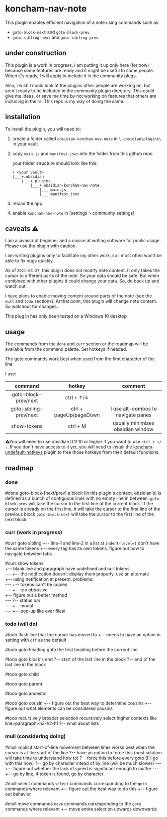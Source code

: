 # koncham-nav-note

This plugin enables efficient navigation of a note using commands such as:

+ `goto-block-next` and `goto-block-prev`
+ `goto-sibling-next` and `goto-sibling-prev`


## under construction

This plugin is a work in progress. I am putting it up only here (for now) because some features are ready and it might be useful to some people. When it's ready, I will apply to include it in the community plugs.

Also, I wish I could look at the plugins other people are working on, but aren't ready to be included in the community plugin directory. This could give me ideas, or save me time by not working on features that others are including in theirs. This repo is my way of doing the same.

## installation

To install the plugin, you will need to:
1. create a folder called `obsidian-koncham-nav-note` in `\.obsidian\plugins\` in your vault
2. copy `main.js` and `manifest.json` into the folder from this github repo

	your folder structure should look like this:

	```treeview
	+ <your vault>
	|___+.obsidian
		|___+ plugins
			|___+ obsidian-koncham-nav-note
				|___ main.js
				|___ manifest.json
	```
3. reload the app
4. enable `koncham-nav-note` in [settings > community settings]

## caveats ⚠

I am a javascript beginner and a novice at writing software for public usage. Please use the plugin with caution.

I am writing plugins only to facilitate my other work, so I most often won't be able to fix bugs quickly.

As of  `2021-03-27`, this plugin does not modify note content. It only takes the cursor to different parts of the note. So your data should be safe. But when combined with other plugins it could change your data. So, do back up and watch out.

I have plans to enable moving content around parts of the note (see the `mull` and `todo` sections). At that point, this plugin will change note content. So watchout for changes.

This plug in has only been tested on a  Windows 10 desktop

## usage

The commands from the `done` and `curr` section or the roadmap will be available from the command palette. Set hotkeys if needed. 

The goto commands work best when used from the first character of the line

I use:

|        command         |         hotkey         |              comment               |
|:----------------------:|:----------------------:|:----------------------------------:|
|  goto-block-prev/next  |       ctrl + ↑/↓       |                                    |
| goto-sibling-prev/next | ctrl + pageUp/pageDown | I use alt-combos to navigate panes |
|      show-tokens       |        ctrl + M        | usually minimizes obsidian window  |

⚠You will need to use obsidian 0.11.10 or higher if you want to use `ctrl + ↑/↓`. If you don't have access to it yet, you will need to install the [koncham-undefault-hotkeys](https://github.com/manogna4/obsidian-koncham-undefault-hotkeys) plugin to free those hotkeys from their default functions.

## roadmap

### done

#done goto-block-[next/prev]
a block (in this plugin's context, obsidian's) is defined as a bunch of contiguous lines with no empty line in between.
`goto-block-prev` will take the cursor to the first line of the current block. If the cursor is already on the first line, it will take the cursor to the first line of the previous block
`goto-block-next` will take the cursor to the first line of the next block

###  curr (work in progress)

#curr goto sibling
+-- line-1 and line-2 in a list at `indent-level=1` don't have the same tokens
+-- every tag has its own tokens. figure out how to navigate between tabs


#curr show tokens\
+-- blank line and paragraph have undefined and null tokens\
--- +-- the notification doesn't display them properly. use an alternate\
+-- using notification at present. problems:\
--- +-- tokens can't be copied\
--- +-- too obtrusive\
+-- figure out a better method\
--- ?-- status bar\
--- +-- modal\
--- +-- pop-up like over files\

### todo (will do)

#todo flash line that the cursor has moved to
+-- needs to have an option in setting with `off` as the default

#todo goto heading
goto the first heading before the current line

#todo goto block's end
?-- start of the last line in the block
?-- end of the last line in the block

#todo goto child

#todo goto parent

#todo goto ancestor

#todo goto cousin
+-- figure out the best way to determine cousins
+-- figure out what elements can be considered cousins

#todo recursively broader selection
recursively select higher contexts like line>paragraph>h3-h2-h1 
?-- what about lists

### mull (considering doing)

#mull implicit start-of-line
movement between lines works best when the cursor is at the start of the line
?-- have an option to force this (best solution will take time to understand how to)
?-- force this before every goto (I'll go with this now)
?-- go by character intead of by line (will be much slower)
--- +-- figure out whether the lack of speed is significant enough to matter
--- +-- go by line, if token is found, go by character


#mull select commands
`select` commands corresponding to the `goto` commands where relevant
+-- figure out the best way to do this
+-- figure out behavior


#mull move commands
`move` commands corresponding to the `goto` commands where relevant
+-- move entire selection upwards downwards